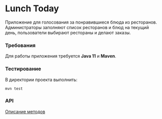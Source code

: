 # Lunch Today

Приложение для голосования за понравившиеся блюда из ресторанов.
Администраторы заполняют список ресторанов и блюд на текущий день, пользователи выбирают рестораны и делают заказы.

### Требования

Для работы приложения требуется **Java 11** и **Maven**.

### Тестирование

В директории проекта выполнить:
```
mvn test
```

### API

[Описание методов](api.md)